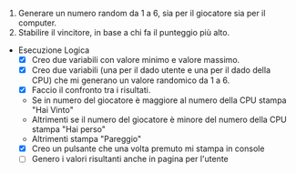 1. Generare un numero random da 1 a 6, sia per il giocatore sia per il computer.
2. Stabilire il vincitore, in base a chi fa il punteggio più alto.

- Esecuzione Logica
    - [x] Creo due variabili con valore minimo e valore massimo.
    - [x] Creo due variabili (una per il dado utente e una per il dado della CPU) che mi generano un valore randomico da 1 a 6.
    - [x] Faccio il confronto tra i risultati.

    - Se in numero del giocatore è maggiore al numero della CPU stampa "Hai Vinto"
    - Altrimenti se il numero del giocatore è minore del numero della CPU stampa "Hai perso"
    - Altrimenti stampa "Pareggio"
    - [x] Creo un pulsante che una volta premuto mi stampa in console 
    - [ ] Genero i valori risultanti anche in pagina per l'utente